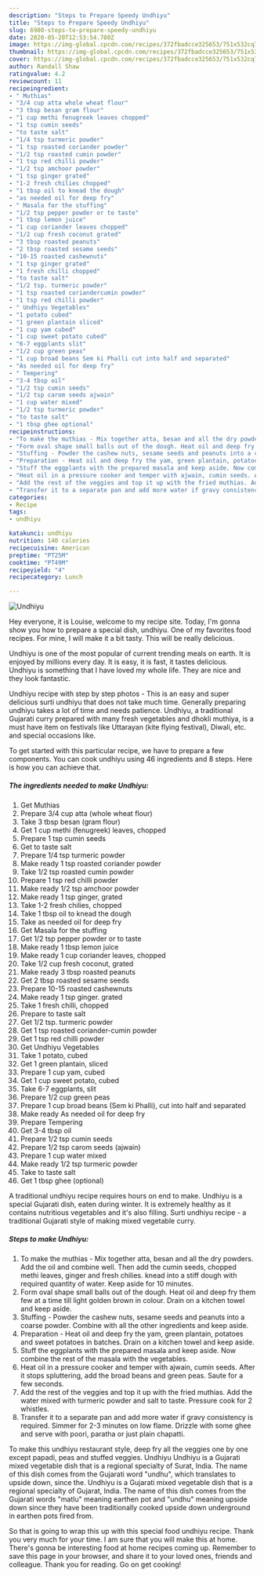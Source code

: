 ```yaml
---
description: "Steps to Prepare Speedy Undhiyu"
title: "Steps to Prepare Speedy Undhiyu"
slug: 6980-steps-to-prepare-speedy-undhiyu
date: 2020-05-20T12:53:54.780Z
image: https://img-global.cpcdn.com/recipes/372fbadcce325653/751x532cq70/undhiyu-recipe-main-photo.jpg
thumbnail: https://img-global.cpcdn.com/recipes/372fbadcce325653/751x532cq70/undhiyu-recipe-main-photo.jpg
cover: https://img-global.cpcdn.com/recipes/372fbadcce325653/751x532cq70/undhiyu-recipe-main-photo.jpg
author: Randall Shaw
ratingvalue: 4.2
reviewcount: 11
recipeingredient:
- " Muthias"
- "3/4 cup atta whole wheat flour"
- "3 tbsp besan gram flour"
- "1 cup methi fenugreek leaves chopped"
- "1 tsp cumin seeds"
- "to taste salt"
- "1/4 tsp turmeric powder"
- "1 tsp roasted coriander powder"
- "1/2 tsp roasted cumin powder"
- "1 tsp red chilli powder"
- "1/2 tsp amchoor powder"
- "1 tsp ginger grated"
- "1-2 fresh chilies chopped"
- "1 tbsp oil to knead the dough"
- "as needed oil for deep fry"
- " Masala for the stuffing"
- "1/2 tsp pepper powder or to taste"
- "1 tbsp lemon juice"
- "1 cup coriander leaves chopped"
- "1/2 cup fresh coconut grated"
- "3 tbsp roasted peanuts"
- "2 tbsp roasted sesame seeds"
- "10-15 roasted cashewnuts"
- "1 tsp ginger grated"
- "1 fresh chilli chopped"
- "to taste salt"
- "1/2 tsp. turmeric powder"
- "1 tsp roasted coriandercumin powder"
- "1 tsp red chilli powder"
- " Undhiyu Vegetables"
- "1 potato cubed"
- "1 green plantain sliced"
- "1 cup yam cubed"
- "1 cup sweet potato cubed"
- "6-7 eggplants slit"
- "1/2 cup green peas"
- "1 cup broad beans Sem ki Phalli cut into half and separated"
- "As needed oil for deep fry"
- " Tempering"
- "3-4 tbsp oil"
- "1/2 tsp cumin seeds"
- "1/2 tsp carom seeds ajwain"
- "1 cup water mixed"
- "1/2 tsp turmeric powder"
- "to taste salt"
- "1 tbsp ghee optional"
recipeinstructions:
- "To make the muthias - Mix together atta, besan and all the dry powders. Add the oil and combine well. Then add the cumin seeds, chopped methi leaves, ginger and fresh chilies. knead into a stiff dough with required quantity of water. Keep aside for 10 minutes."
- "Form oval shape small balls out of the dough. Heat oil and deep fry them few at a time till light golden brown in colour. Drain on a kitchen towel and keep aside."
- "Stuffing - Powder the cashew nuts, sesame seeds and peanuts into a coarse powder. Combine with all the other ingredients and keep aside."
- "Preparation - Heat oil and deep fry the yam, green plantain, potatoes and sweet potatoes in batches. Drain on a kitchen towel and keep aside."
- "Stuff the eggplants with the prepared masala and keep aside. Now combine the rest of the masala with the vegetables."
- "Heat oil in a pressure cooker and temper with ajwain, cumin seeds. After it stops spluttering, add the broad beans and green peas. Saute for a few seconds."
- "Add the rest of the veggies and top it up with the fried muthias. Add the water mixed with turmeric powder and salt to taste. Pressure cook for 2 whistles."
- "Transfer it to a separate pan and add more water if gravy consistency is required. Simmer for 2-3 minutes on low flame. Drizzle with some ghee and serve with poori, paratha or just plain chapatti."
categories:
- Recipe
tags:
- undhiyu

katakunci: undhiyu 
nutrition: 140 calories
recipecuisine: American
preptime: "PT25M"
cooktime: "PT49M"
recipeyield: "4"
recipecategory: Lunch

---
```



![Undhiyu](https://img-global.cpcdn.com/recipes/372fbadcce325653/751x532cq70/undhiyu-recipe-main-photo.jpg)

Hey everyone, it is Louise, welcome to my recipe site. Today, I'm gonna show you how to prepare a special dish, undhiyu. One of my favorites food recipes. For mine, I will make it a bit tasty. This will be really delicious.

Undhiyu is one of the most popular of current trending meals on earth. It is enjoyed by millions every day. It is easy, it is fast, it tastes delicious. Undhiyu is something that I have loved my whole life. They are nice and they look fantastic.

Undhiyu recipe with step by step photos - This is an easy and super delicious surti undhiyu that does not take much time. Generally preparing undhiyu takes a lot of time and needs patience. Undhiyu, a traditional Gujarati curry prepared with many fresh vegetables and dhokli muthiya, is a must have item on festivals like Uttarayan (kite flying festival), Diwali, etc. and special occasions like.


To get started with this particular recipe, we have to prepare a few components. You can cook undhiyu using 46 ingredients and 8 steps. Here is how you can achieve that.

<!--inarticleads1-->

##### The ingredients needed to make Undhiyu:

1. Get  Muthias
1. Prepare 3/4 cup atta (whole wheat flour)
1. Take 3 tbsp besan (gram flour)
1. Get 1 cup methi (fenugreek) leaves, chopped
1. Prepare 1 tsp cumin seeds
1. Get to taste salt
1. Prepare 1/4 tsp turmeric powder
1. Make ready 1 tsp roasted coriander powder
1. Take 1/2 tsp roasted cumin powder
1. Prepare 1 tsp red chilli powder
1. Make ready 1/2 tsp amchoor powder
1. Make ready 1 tsp ginger, grated
1. Take 1-2 fresh chilies, chopped
1. Take 1 tbsp oil to knead the dough
1. Take as needed oil for deep fry
1. Get  Masala for the stuffing
1. Get 1/2 tsp pepper powder or to taste
1. Make ready 1 tbsp lemon juice
1. Make ready 1 cup coriander leaves, chopped
1. Take 1/2 cup fresh coconut, grated
1. Make ready 3 tbsp roasted peanuts
1. Get 2 tbsp roasted sesame seeds
1. Prepare 10-15 roasted cashewnuts
1. Make ready 1 tsp ginger. grated
1. Take 1 fresh chilli, chopped
1. Prepare to taste salt
1. Get 1/2 tsp. turmeric powder
1. Get 1 tsp roasted coriander-cumin powder
1. Get 1 tsp red chilli powder
1. Get  Undhiyu Vegetables
1. Take 1 potato, cubed
1. Get 1 green plantain, sliced
1. Prepare 1 cup yam, cubed
1. Get 1 cup sweet potato, cubed
1. Take 6-7 eggplants, slit
1. Prepare 1/2 cup green peas
1. Prepare 1 cup broad beans (Sem ki Phalli), cut into half and separated
1. Make ready As needed oil for deep fry
1. Prepare  Tempering
1. Get 3-4 tbsp oil
1. Prepare 1/2 tsp cumin seeds
1. Prepare 1/2 tsp carom seeds (ajwain)
1. Prepare 1 cup water mixed
1. Make ready 1/2 tsp turmeric powder
1. Take to taste salt
1. Get 1 tbsp ghee (optional)


A traditional undhiyu recipe requires hours on end to make. Undhiyu is a special Gujarati dish, eaten during winter. It is extremely healthy as it contains nutritious vegetables and it&#39;s also filling. Surti undhiyu recipe - a traditional Gujarati style of making mixed vegetable curry. 

<!--inarticleads2-->

##### Steps to make Undhiyu:

1. To make the muthias - Mix together atta, besan and all the dry powders. Add the oil and combine well. Then add the cumin seeds, chopped methi leaves, ginger and fresh chilies. knead into a stiff dough with required quantity of water. Keep aside for 10 minutes.
1. Form oval shape small balls out of the dough. Heat oil and deep fry them few at a time till light golden brown in colour. Drain on a kitchen towel and keep aside.
1. Stuffing - Powder the cashew nuts, sesame seeds and peanuts into a coarse powder. Combine with all the other ingredients and keep aside.
1. Preparation - Heat oil and deep fry the yam, green plantain, potatoes and sweet potatoes in batches. Drain on a kitchen towel and keep aside.
1. Stuff the eggplants with the prepared masala and keep aside. Now combine the rest of the masala with the vegetables.
1. Heat oil in a pressure cooker and temper with ajwain, cumin seeds. After it stops spluttering, add the broad beans and green peas. Saute for a few seconds.
1. Add the rest of the veggies and top it up with the fried muthias. Add the water mixed with turmeric powder and salt to taste. Pressure cook for 2 whistles.
1. Transfer it to a separate pan and add more water if gravy consistency is required. Simmer for 2-3 minutes on low flame. Drizzle with some ghee and serve with poori, paratha or just plain chapatti.


To make this undhiyu restaurant style, deep fry all the veggies one by one except papadi, peas and stuffed veggies. Undhiyu Undhiyu is a Gujarati mixed vegetable dish that is a regional specialty of Surat, India. The name of this dish comes from the Gujarati word &#34;undhu&#34;, which translates to upside down, since the. Undhiyu is a Gujarati mixed vegetable dish that is a regional specialty of Gujarat, India. The name of this dish comes from the Gujarati words &#34;matlu&#34; meaning earthen pot and &#34;undhu&#34; meaning upside down since they have been traditionally cooked upside down underground in earthen pots fired from. 

So that is going to wrap this up with this special food undhiyu recipe. Thank you very much for your time. I am sure that you will make this at home. There's gonna be interesting food at home recipes coming up. Remember to save this page in your browser, and share it to your loved ones, friends and colleague. Thank you for reading. Go on get cooking!
